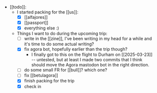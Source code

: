 - [[todo]]:
    - I started packing for the [[us]]:
        - [x] [[alfajores]]
        - [x] [[passport]]
        - [x] everything else :)
    - Things I want to do during the upcoming trip:
        - [ ] write in the [[zine]], I've been writing in my head for a while and it's time to do some actual writing?
        - [x] fix agora bot, hopefully earlier than the trip though?
          - I finally got to this on the flight to Durham on [[2025-03-23]] -- untested, but at least I made two commits that I think should move the Agora mastodon bot in the right direction.
        - [ ] do some small FR for [[bull]]? which one?
        - [ ] fix [[betulagora]]
        - [x] finish packing for the trip
        - [x] check in
